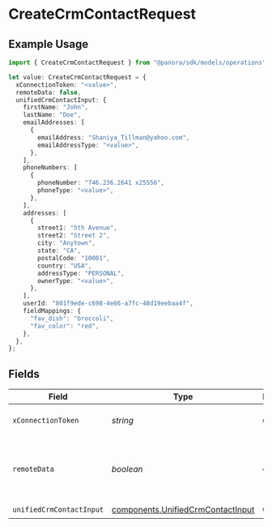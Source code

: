 # CreateCrmContactRequest

## Example Usage

```typescript
import { CreateCrmContactRequest } from "@panora/sdk/models/operations";

let value: CreateCrmContactRequest = {
  xConnectionToken: "<value>",
  remoteData: false,
  unifiedCrmContactInput: {
    firstName: "John",
    lastName: "Doe",
    emailAddresses: [
      {
        emailAddress: "Shaniya_Tillman@yahoo.com",
        emailAddressType: "<value>",
      },
    ],
    phoneNumbers: [
      {
        phoneNumber: "746.236.2641 x25556",
        phoneType: "<value>",
      },
    ],
    addresses: [
      {
        street1: "5th Avenue",
        street2: "Street 2",
        city: "Anytown",
        state: "CA",
        postalCode: "10001",
        country: "USA",
        addressType: "PERSONAL",
        ownerType: "<value>",
      },
    ],
    userId: "801f9ede-c698-4e66-a7fc-48d19eebaa4f",
    fieldMappings: {
      "fav_dish": "broccoli",
      "fav_color": "red",
    },
  },
};
```

## Fields

| Field                                                                                  | Type                                                                                   | Required                                                                               | Description                                                                            | Example                                                                                |
| -------------------------------------------------------------------------------------- | -------------------------------------------------------------------------------------- | -------------------------------------------------------------------------------------- | -------------------------------------------------------------------------------------- | -------------------------------------------------------------------------------------- |
| `xConnectionToken`                                                                     | *string*                                                                               | :heavy_check_mark:                                                                     | The connection token                                                                   |                                                                                        |
| `remoteData`                                                                           | *boolean*                                                                              | :heavy_minus_sign:                                                                     | Set to true to include data from the original CRM software.                            | false                                                                                  |
| `unifiedCrmContactInput`                                                               | [components.UnifiedCrmContactInput](../../models/components/unifiedcrmcontactinput.md) | :heavy_check_mark:                                                                     | N/A                                                                                    |                                                                                        |